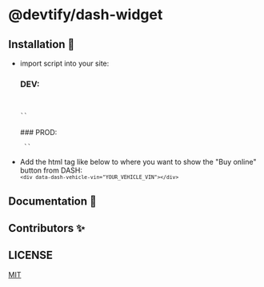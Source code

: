 # @devtify/dash-widget

## Installation 🚀

- import script into your site:
  <br/>

  ### DEV:

  <br/>
  <code>
  `<script src="https://widget.dealerinnovations.com/.index.dev.min.js"></script>`
  </code>
  <br/>
  ### PROD:
  <br/>
  <code>
   `<script src="https://widget.dealerinnovations.com/.index.js"></script>`
  </code>

- Add the html tag like below to where you want to show the "Buy online" button from DASH:
  <code>
  `<div data-dash-vehicle-vin="YOUR_VEHICLE_VIN"></div>`
  </code>

## Documentation 📄

## Contributors ✨

<!-- markdownlint-enable -->
<!-- prettier-ignore-end -->
<!-- ALL-CONTRIBUTORS-LIST:END -->

## LICENSE

[MIT](LICENSE)
